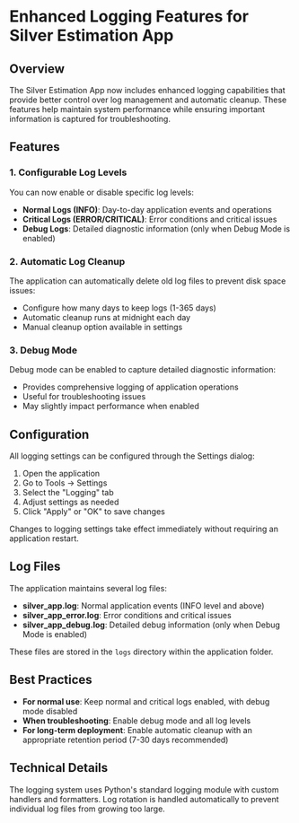 # Enhanced Logging Features for Silver Estimation App

## Overview

The Silver Estimation App now includes enhanced logging capabilities that provide better control over log management and automatic cleanup. These features help maintain system performance while ensuring important information is captured for troubleshooting.

## Features

### 1. Configurable Log Levels

You can now enable or disable specific log levels:

- **Normal Logs (INFO)**: Day-to-day application events and operations
- **Critical Logs (ERROR/CRITICAL)**: Error conditions and critical issues
- **Debug Logs**: Detailed diagnostic information (only when Debug Mode is enabled)

### 2. Automatic Log Cleanup

The application can automatically delete old log files to prevent disk space issues:

- Configure how many days to keep logs (1-365 days)
- Automatic cleanup runs at midnight each day
- Manual cleanup option available in settings

### 3. Debug Mode

Debug mode can be enabled to capture detailed diagnostic information:

- Provides comprehensive logging of application operations
- Useful for troubleshooting issues
- May slightly impact performance when enabled

## Configuration

All logging settings can be configured through the Settings dialog:

1. Open the application
2. Go to Tools → Settings
3. Select the "Logging" tab
4. Adjust settings as needed
5. Click "Apply" or "OK" to save changes

Changes to logging settings take effect immediately without requiring an application restart.

## Log Files

The application maintains several log files:

- **silver_app.log**: Normal application events (INFO level and above)
- **silver_app_error.log**: Error conditions and critical issues
- **silver_app_debug.log**: Detailed debug information (only when Debug Mode is enabled)

These files are stored in the `logs` directory within the application folder.

## Best Practices

- **For normal use**: Keep normal and critical logs enabled, with debug mode disabled
- **When troubleshooting**: Enable debug mode and all log levels
- **For long-term deployment**: Enable automatic cleanup with an appropriate retention period (7-30 days recommended)

## Technical Details

The logging system uses Python's standard logging module with custom handlers and formatters. Log rotation is handled automatically to prevent individual log files from growing too large.
